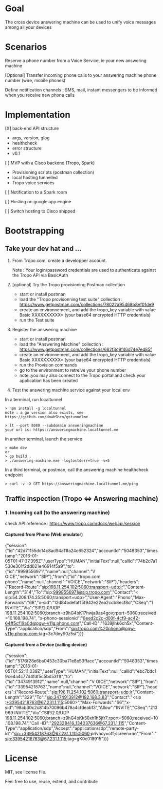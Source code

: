 # Goal

The cross device answering machine can be used to unify voice messages among all your devices


# Scenarios

Reserve a phone number from a Voice Service, ie your new answering machine

[Optional] Transfer incoming phone calls to your answering machine phone number (wire, mobile phones)

Define notification channels : SMS, mail, instant messengers to be informed when you receive new phone calls


# Implementation

[X] back-end API structure
   - args, version, glog
   - healthcheck
   - error structure
   - v0.1

[ ] MVP with a Cisco backend (Tropo, Spark)
   - Provisioning scripts (postman collection)
   - local hosting tunnelled 
   - Tropo voice services

[ ] Notification to a Spark room

[ ] Hosting on google app engine
   
[ ] Switch hosting to Cisco shipped


# Bootstrapping 

## Take your dev hat and ...

1. From Tropo.com, create a developper account.

   Note : Your login/password credentials are used to authenticate against the Tropo API via BasicAuth
   
2. [optional] Try the Tropo provisioning Postman collection

   - start or install postman
   - load the "Tropo provisonning test suite" collection : https://www.getpostman.com/collections/78022a95468b8ef01de9
   - create an environnement, and add the tropo_key variable with value Basic XXXXXXXXXX= (your base64 encrypted HTTP credentials)
   - run the Test suite
   
3. Register the answering machine

   - start or install postman
   - load the "Answering Machine" collection : https://www.getpostman.com/collections/682f3c9f46d74e7ed85f
   - create an environnement, and add the tropo_key variable with value Basic XXXXXXXXXX= (your base64 encrypted HTTP credentials)
   - run the Provision commands
   - go to the environment to retreive your phone number
   - note :you may also connect to the Tropo portal and check your application has been created

4. Test the answering machine service against your local env 

In a terminal, run localtunnel

```
> npm install -g localtunnel
note : a go version also exists, see https://github.com/NoahShen/gotunnelme

> lt --port 8080 --subdomain answeringmachine
your url is: https://answeringmachine.localtunnel.me
```

In another terminal, launch the service 
```
> make dev 
or
> go build .
> ./answering-machine.exe -logtostderr=true -v=5
```

In a third terminal, or postman, call the answering machine healthcheck endpoint
```
> curl -v -X GET https://answeringmachine.localtunnel.me/ping
```

## Traffic inspection (Tropo <=> Answering machine)

### 1. Incoming call (to the answering machine)

check API reference : https://www.tropo.com/docs/webapi/session 

#### Captured from Phono (Web emulator)

{"session":{"id":"42d71155dc14c8ad94af1fa24c652324","accountId":"5048353","timestamp":"2016-01-05T01:47:37.395Z","userType":"HUMAN","initialText":null,"callId":"74b2d7a1530e301f2dd021e46914f5a9","to":{"id":"9999556971","name":null,"channel":"V
OICE","network":"SIP"},"from":{"id":"tropo.com phono","name":null,"channel":"VOICE","network":"SIP"},"headers":{"Record-Route":"<sip:198.11.254.102:5060;transport=udp;lr>","Content-Length":"314","To":"sip:9999556971@sip.tropo.com","Contact":"<
sip:54.208.174.25:5060;transport=udp>","User-Agent":"Phono","Max-Forwards":"68","x-sid":"12d84bdefaf15f942e22ea2cdb8ecf8d","CSeq":"1 INVITE","Via":"SIP/2.0/UDP 198.11.254.102:5060;branch=z9hG4bK17hwja9as4gov;rport=5060;received=10.108.198.74",
"x-phono-sessionid":"8eed2c2c-d00f-4cf9-ac42-64ff5cf19a0d@pgw-v11g.phono.com","Call-ID":"1639jlhk6ch5x","Content-Type":"application/sdp","From":"<sip:tropo.com%20phono@pgw-v11g.phono.com>;tag=3c7dny90z5si"}}}

#### Captured from a Device (calling device)

{"session":{"id":"5176f28e6ba0453c30ba71e8e53ffacc","accountId":"5048353","timestamp":"2016-01-05T01:52:11.039Z","userType":"HUMAN","initialText":null,"callId":"ebc7bdc19ce4a4c77d4fdf5c5bd5311f","to":{"id":"3474913912","name":null,"channel":"V
OICE","network":"SIP"},"from":{"id":"33954218763","name":null,"channel":"VOICE","network":"SIP"},"headers":{"Record-Route":"<sip:198.11.254.102:5060;transport=udp;lr>","Content-Length":"329","To":"<sip:3474913912@192.168.3.83>","Contact":"<sip
:+33954218763@67.231.1.115:5060>","Max-Forwards":"66","x-sid":"98ab30c2c814b70096b479a4cfdeab13","Allow":"INVITE","CSeq":"213969 INVITE","Via":"SIP/2.0/UDP 198.11.254.102:5060;branch=z9hG4bKk50xh1h5jfr7;rport=5060;received=10.108.198.74","Call
-ID":"292328416_134037636@67.231.1.115","Content-Type":"application/sdp","Accept":"application/sdp","remote-party-id":"<sip:+33954218763@67.231.1.115:5060>;privacy=off;screen=no","From":"<sip:33954218763@67.231.1.115>;tag=gK0c018915"}}}


# License

MIT, see license file.

Feel free to use, reuse, extend, and contribute



